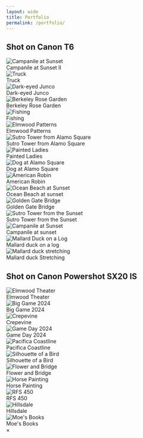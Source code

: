 ```yaml
---
layout: wide
title: Portfolio
permalink: /portfolio/
---
```

<h2>Shot on Canon T6</h2>

<div class="image-container">
  <img src="/assets/images/6-5.jpg" alt="Campanile at Sunset" onclick="openModal(this)">
  <div class="image-description">Campanile at Sunset II</div>
</div>

<div class="image-container">
  <img src="/assets/images/6-1.jpg" alt="Truck" onclick="openModal(this)">
  <div class="image-description">Truck</div>
</div>

<div class="image-container">
  <img src="/assets/images/6-4.jpg" alt="Dark-eyed Junco" onclick="openModal(this)">
  <div class="image-description">Dark-eyed Junco</div>
</div>

<div class="image-container">
  <img src="/assets/images/6-3.jpg" alt="Berkeley Rose Garden" onclick="openModal(this)">
  <div class="image-description">Berkeley Rose Garden</div>
</div>

<div class="image-container">
  <img src="/assets/images/6-6.jpg" alt="Fishing" onclick="openModal(this)">
  <div class="image-description">Fishing</div>
</div>

<div class="image-container">
  <img src="/assets/images/6-2.jpg" alt="Elmwood Patterns" onclick="openModal(this)">
  <div class="image-description">Elmwood Patterns</div>
</div>

<div class="image-container">
  <img src="/assets/images/4-3.jpg" alt="Sutro Tower from Alamo Square" onclick="openModal(this)">
  <div class="image-description">Sutro Tower from Alamo Square</div>
</div>

<div class="image-container">
  <img src="/assets/images/4-4.jpg" alt="Painted Ladies" onclick="openModal(this)">
  <div class="image-description">Painted Ladies</div>
</div>

<div class="image-container">
  <img src="/assets/images/4-2.jpg" alt="Dog at Alamo Square" onclick="openModal(this)">
  <div class="image-description">Dog at Alamo Square</div>
</div>

<div class="image-container">
  <img src="/assets/images/5-1.jpg" alt="American Robin" onclick="openModal(this)">
  <div class="image-description">American Robin</div>
</div>

<div class="image-container">
  <img src="/assets/images/4-1.jpg" alt="Ocean Beach at Sunset" onclick="openModal(this)">
  <div class="image-description">Ocean Beach at sunset</div>
</div>

<div class="image-container">
  <img src="/assets/images/IMG_1175.jpg" alt="Golden Gate Bridge" onclick="openModal(this)">
  <div class="image-description">Golden Gate Bridge</div>
</div>

<div class="image-container">
  <img src="/assets/images/IMG_1044.jpg" alt="Sutro Tower from the Sunset" onclick="openModal(this)">
  <div class="image-description">Sutro Tower from the Sunset</div>
</div>

<div class="image-container">
  <img src="/assets/images/3.jpg" alt="Campanile at Sunset" onclick="openModal(this)">
  <div class="image-description">Campanile at sunset</div>
</div>

<div class="image-container">
  <img src="/assets/images/IMG_1120.jpg" alt="Mallard Duck on a Log" onclick="openModal(this)">
  <div class="image-description">Mallard duck on a log</div>
</div>

<div class="image-container">
  <img src="/assets/images/IMG_1060.jpg" alt="Mallard duck stretching" onclick="openModal(this)">
  <div class="image-description">Mallard duck Stretching</div>
</div>

<h2>Shot on Canon Powershot SX20 IS</h2>

<div class="image-container">
  <img src="/assets/images/2-01.jpg" alt="Elmwood Theater" onclick="openModal(this)">
  <div class="image-description">Elmwood Theater</div>
</div>

<div class="image-container">
  <img src="/assets/images/2-03.jpg" alt="Big Game 2024" onclick="openModal(this)">
  <div class="image-description">Big Game 2024</div>
</div>

<div class="image-container">
  <img src="/assets/images/2-04.jpg" alt="Crepevine" onclick="openModal(this)">
  <div class="image-description">Crepevine</div>
</div>

<div class="image-container">
  <img src="/assets/images/2-05.jpg" alt="Game Day 2024" onclick="openModal(this)">
  <div class="image-description">Game Day 2024</div>
</div>

<div class="image-container">
  <img src="/assets/images/2-02.jpg" alt="Pacifica Coastline" onclick="openModal(this)">
  <div class="image-description">Pacifica Coastline</div>
</div>

<div class="image-container">
  <img src="/assets/images/2-06.jpg" alt="Silhouette of a Bird" onclick="openModal(this)">
  <div class="image-description">Silhouette of a Bird</div>
</div>

<div class="image-container">
  <img src="/assets/images/2-07.jpg" alt="Flower and Bridge" onclick="openModal(this)">
  <div class="image-description">Flower and Bridge</div>
</div>

<div class="image-container">
  <img src="/assets/images/2-08.jpg" alt="Horse Painting" onclick="openModal(this)">
  <div class="image-description">Horse Painting</div>
</div>

<div class="image-container">
  <img src="/assets/images/2-09.jpg" alt="RFS 450" onclick="openModal(this)">
  <div class="image-description">RFS 450</div>
</div>

<div class="image-container">
  <img src="/assets/images/2-10.jpg" alt="Hillsdale" onclick="openModal(this)">
  <div class="image-description">Hillsdale</div>
</div>

<div class="image-container">
  <img src="/assets/images/2-11.jpg" alt="Moe's Books" onclick="openModal(this)">
  <div class="image-description">Moe's Books</div>
</div>

<!-- Modal for full-screen image -->
<div id="imageModal" class="modal" onclick="closeModal()">
  <span class="close">&times;</span>
  <img class="modal-content" id="modalImage">
</div>
